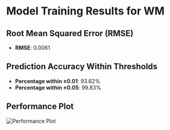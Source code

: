 # Model Training Results for WM

## Root Mean Squared Error (RMSE)
- **RMSE**: 0.0061

## Prediction Accuracy Within Thresholds
- **Percentage within ±0.01**: 93.62%
- **Percentage within ±0.05**: 99.83%

## Performance Plot
![Performance Plot](../imgs/WM.png)
